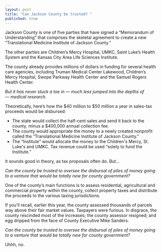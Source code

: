 ```yaml
---
layout: post
title: "Can Jackson County be trusted? "
published: true
---
```


Jackson County is one of five parties that have signed a “Memorandum of Understanding” that comprises the skeletal agreement to create a new “Translational Medicine Institute of Jackson County.”

The other parties are Children’s Mercy Hospital, UMKC, Saint Luke’s Health System and the Kansas City Area Life Sciences Institute.

The county already provides millions of dollars in funding for several health care agencies, including Truman Medical Center Lakewood, Children’s Mercy Hospital, Swope Parkway Health Center and the Samuel Rogers Health Center.

<em>But it has never stuck a toe in — much less jumped into the depths of — medical research.</em>

Theoretically, here’s how the $40 million to $50 million a year in sales-tax proceeds would be disbursed:
<ul>
	<li>The state would collect the half-cent sales and send it back to the county, minus a $400,000 annual collection fee.</li>
	<li>The county would appropriate the money to a newly created nonprofit called the “Translational Medicine Institute of Jackson County.”</li>
	<li>The “Institute” would allocate the money to the Children's Mercy, St. Luke's and UMKC. Tax revenue could be used “solely to fund the Institute.”</li>
</ul>
It sounds good in theory, as tax proposals often do. But...

<em>Can the county be trusted to oversee the disbursal of piles of money going to a venture that would be totally new for county government?</em>

One of the county’s main functions is to assess residential, agricultural and commercial property within the county, collect property taxes and distribute the proceeds to the various taxing jurisdictions.

If you’ll recall, earlier this year, the county assessed thousands of parcels way above their fair market values. Taxpayers were furious. In disgrace, the county rescinded most of the increases; the county assessor resigned; and egg dripped from the face of County Executive Mike Sanders.

<em>Can the county be trusted to oversee the disbursal of piles of money going to a venture that would be totally new for county government?</em>

Uhhh, no.
